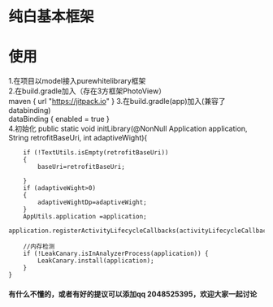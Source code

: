 # 纯白基本框架
# 使用
1.在项目以model接入purewhitelibrary框架<br>
2.在build.gradle加入（存在3方框架PhotoView）<br>
  maven { url "https://jitpack.io" } 
3.在build.gradle(app)加入(兼容了databinding) <br>
   dataBinding {
        enabled = true
    }<br>
4.初始化 
     public static void initLibrary(@NonNull Application application, String retrofitBaseUri, int adaptiveWight){

        if (!TextUtils.isEmpty(retrofitBaseUri))
        {
            baseUri=retrofitBaseUri;

        }
        if (adaptiveWight>0)
        {
            adaptiveWightDp=adaptiveWight;
        }
        AppUtils.application =application;
        application.registerActivityLifecycleCallbacks(activityLifecycleCallbacks);

        //内存检测
        if (!LeakCanary.isInAnalyzerProcess(application)) {
            LeakCanary.install(application);
        }
    }




#### 有什么不懂的，或者有好的提议可以添加qq 2048525395，欢迎大家一起讨论
